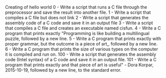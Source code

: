 Creating of hello world
0 - Write a script that runs a C file through the preprocessor and save the result into another file.
1 - Write a script that compiles a C file but does not link
2 - Write a script that generates the assembly code of a C code and save it in an output file
3 - Write a script that compiles a C file and creates an executable named cisfun.
4 - Write a C program that prints exactly "Programming is like building a multilingual puzzle, followed by a new line.
5 - Write a C program that prints exactly with proper grammar, but the outcome is a piece of art,, followed by a new line.
6 - Write a C program that prints the size of various types on the computer it is compiled and run on.
100 - Write a script that generates the assembly code (Intel syntax) of a C code and save it in an output file.
101 - Write a C program that prints exactly and that piece of art is useful" - Dora Korpar, 2015-10-19, followed by a new line, to the standard error.
